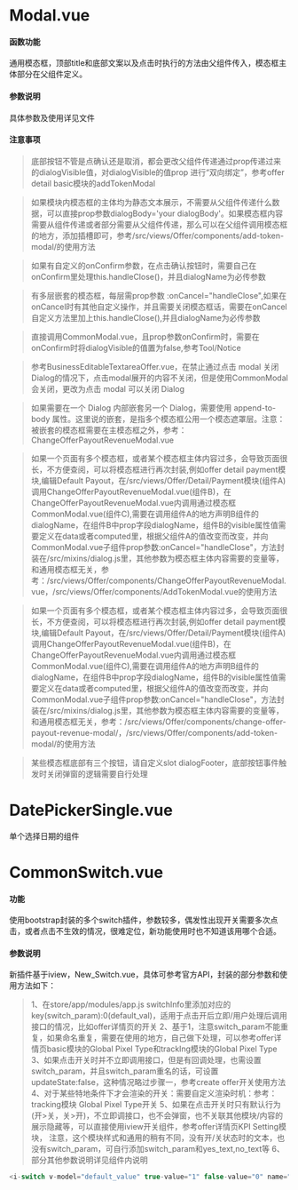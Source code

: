 # Modal.vue
#### 函数功能
通用模态框，顶部title和底部文案以及点击时执行的方法由父组件传入，模态框主体部分在父组件定义。
#### 参数说明
具体参数及使用详见文件
#### 注意事项
> 底部按钮不管是点确认还是取消，都会更改父组件传递通过prop传递过来的dialogVisible值，对dialogVisible的值prop 进行“双向绑定”，参考offer detail basic模块的addTokenModal

> 如果模块内模态框的主体均为静态文本展示，不需要从父组件传递什么数据，可以直接prop参数dialogBody='your dialogBody'。如果模态框内容需要从组件传递或者部分需要从父组件传递，那么可以在父组件调用模态框的地方，添加插槽<template slot="dialogBody">你的主体内容</template>即可，参考/src/views/Offer/components/add-token-modal/的使用方法

> 如果有自定义的onConfirm参数，在点击确认按钮时，需要自己在onConfirm里处理this.handleClose()，并且dialogName为必传参数

> 有多层嵌套的模态框，每层需prop参数 :onCancel="handleClose",如果在onCancel时有其他自定义操作，并且需要关闭模态框话，需要在onCancel自定义方法里加上this.handleClose(),并且dialogName为必传参数

> 直接调用CommonModal.vue，且prop参数onConfirm时，需要在onConfirm时将dialogVisible的值置为false,参考Tool/Notice

> 参考BusinessEditableTextareaOffer.vue，在禁止通过点击 modal 关闭 Dialog的情况下，点击modal展开的内容不关闭，但是使用CommonModal会关闭，更改为点击 modal 可以关闭 Dialog

> 如果需要在一个 Dialog 内部嵌套另一个 Dialog，需要使用 append-to-body 属性。这里说的嵌套，是指多个模态框公用一个模态遮罩层。注意：被嵌套的模态框需要在主模态框之外，参考：ChangeOfferPayoutRevenueModal.vue

> 如果一个页面有多个模态框，或者某个模态框主体内容过多，会导致页面很长，不方便查阅，可以将模态框进行再次封装,例如offer detail payment模块,编辑Default Payout，在/src/views/Offer/Detail/Payment模块(组件A)调用ChangeOfferPayoutRevenueModal.vue(组件B)，在ChangeOfferPayoutRevenueModal.vue内调用通过模态框CommonModal.vue(组件C),需要在调用组件A的地方声明B组件的dialogName，在组件B中prop字段dialogName，组件B的visible属性值需要定义在data或者computed里，根据父组件A的值改变而改变，并向CommonModal.vue子组件prop参数:onCancel="handleClose"，方法封装在/src/mixins/dialog.js里，其他参数为模态框主体内容需要的变量等，和通用模态框无关，参考：/src/views/Offer/components/ChangeOfferPayoutRevenueModal.vue，/src/views/Offer/components/AddTokenModal.vue的使用方法

> 如果一个页面有多个模态框，或者某个模态框主体内容过多，会导致页面很长，不方便查阅，可以将模态框进行再次封装,例如offer detail payment模块,编辑Default Payout，在/src/views/Offer/Detail/Payment模块(组件A)调用ChangeOfferPayoutRevenueModal.vue(组件B)，在ChangeOfferPayoutRevenueModal.vue内调用通过模态框CommonModal.vue(组件C),需要在调用组件A的地方声明B组件的dialogName，在组件B中prop字段dialogName，组件B的visible属性值需要定义在data或者computed里，根据父组件A的值改变而改变，并向CommonModal.vue子组件prop参数:onCancel="handleClose"，方法封装在/src/mixins/dialog.js里，其他参数为模态框主体内容需要的变量等，和通用模态框无关，参考：/src/views/Offer/components/change-offer-payout-revenue-modal/，/src/views/Offer/components/add-token-modal/的使用方法

> 某些模态框底部有三个按钮，请自定义slot dialogFooter，底部按钮事件触发时关闭弹窗的逻辑需要自行处理

# DatePickerSingle.vue
单个选择日期的组件

# CommonSwitch.vue
#### 功能
使用bootstrap封装的多个switch插件，参数较多，偶发性出现开关需要多次点击，或者点击不生效的情况，很难定位，新功能使用时也不知道该用哪个合适。
#### 参数说明
新插件基于iview，New_Switch.vue，具体可参考官方API，封装的部分参数和使用方法如下：
> 1、在store/app/modules/app.js switchInfo里添加对应的key(switch_param):0(default_val)，适用于点击开后立即/用户处理后调用接口的情况，比如offer详情页的开关
> 2、基于1，注意switch_param不能重复，如果命名重复，需要在使用的地方，自己做下处理，可以参考offer详情页basic模块的Global Pixel Type和trackIng模块的Global Pixel Type
> 3、如果点击开关时并不立即调用接口，但是有回调处理，也需设置switch_param，并且switch_param重名的话，可设置updateState:false，这种情况略过步骤一，参考create offer开关使用方法
> 4、对于某些特地条件下才会渲染的开关：需要自定义渲染时机：参考：tracking模块  Global Pixel Type开关
> 5、如果在点击开关时只有默认行为(开>关，关>开)，不立即调接口，也不会弹窗，也不关联其他模块/内容的展示隐藏等，可以直接使用iview开关组件，参考offer详情页KPI Setting模块，
注意，这个模块样式和通用的稍有不同，没有开/关状态时的文本，也没有switch_param，可自行添加switch_param和yes_text,no_text等
> 6、部分其他参数说明详见组件内说明
```javascript
<i-switch v-model="default_value" true-value="1" false-value="0" name="switch_param" yes_text="Yes" no_text="No"/>
```